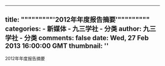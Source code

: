 
---
title: """""""""'2012年年度报告摘要'"""""""""
categories: 
    - 新媒体
    - 九三学社 - 分类
author: 九三学社 - 分类
comments: false
date: Wed, 27 Feb 2013 16:00:00 GMT
thumbnail: ''
---

<div>   
2012年年度报告摘要  
</div>
            
